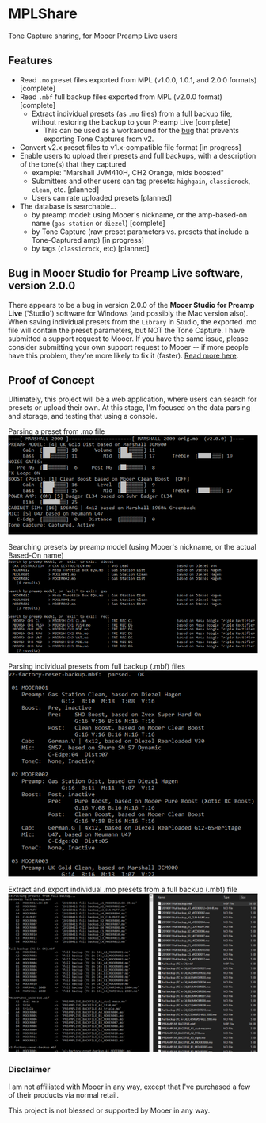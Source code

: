 # MPLShare
Tone Capture sharing, for Mooer Preamp Live users

## Features
* Read `.mo` preset files exported from MPL (v1.0.0, 1.0.1, and 2.0.0 formats) [complete]
* Read `.mbf` full backup files exported from MPL (v2.0.0 format) [complete]
    * Extract individual presets (as `.mo` files) from a full backup file, without restoring the backup to your Preamp Live [complete]
        * This can be used as a workaround for the [bug](https://github.com/jwyse/MPLShare/blob/master/studio-v2-bug.md) that prevents exporting Tone Captures from v2.
* Convert v2.x preset files to v1.x-compatible file format [in progress]
* Enable users to upload their presets and full backups, with a description of the tone(s) that they captured
    * example: "Marshall JVM410H, CH2 Orange, mids boosted"
    * Submitters and other users can tag presets: `highgain`, `classicrock`, `clean`, etc. [planned]
    * Users can rate uploaded presets [planned]
* The database is searchable...
    * by preamp model: using Mooer's nickname, or the amp-based-on name (`gas station` or `diezel`) [complete]
    * by Tone Capture (raw preset parameters vs. presets that include a Tone-Captured amp) [in progress]
    * by tags (`classicrock`, etc) [planned]

## Bug in Mooer Studio for Preamp Live software, version 2.0.0
There appears to be a bug in version 2.0.0 of the **Mooer Studio for Preamp Live** ('Studio') software for Windows (and possibly the Mac version also).  When saving individual presets from the `Library` in Studio, the exported .mo file will contain the preset parameters, but NOT the Tone Capture.  I have submitted a support request to Mooer.  If you have the same issue, please consider submitting your own support request to Mooer -- if more people have this problem, they're more likely to fix it (faster).  [Read more here](https://github.com/jwyse/MPLShare/blob/master/studio-v2-bug.md).

<!--
:white_check_mark: [complete] / :running: [in progress] / :hourglass: [planned]

complete
:bulb:
:ballot_box_with_check:
:heavy_check_mark:
:white_check_mark:
:thumbsup:
in progress
:running:
planned
:star:
:hourglass:
-->

## Proof of Concept
Ultimately, this project will be a web application, where users can search for presets or upload their own.  At this stage, I'm focused on the data parsing and storage, and testing that using a console.

Parsing a preset from .mo file
![display single preset](https://github.com/jwyse/MPLShare/raw/master/img/poc-display-preset.png)

Searching presets by preamp model (using Mooer's nickname, or the actual Based-On name)
![search](https://github.com/jwyse/MPLShare/raw/master/img/poc-search.png)

Parsing individual presets from full backup (.mbf) files
![Full backup](https://github.com/jwyse/MPLShare/raw/master/img/poc-parsed-full-backup.png)

Extract and export individual .mo presets from a full backup (.mbf) file
![Extract presets](https://github.com/jwyse/MPLShare/raw/master/img/poc-extract-presets-from-backup.png)

### Disclaimer
I am not affiliated with Mooer in any way, except that I've purchased a few of their products via normal retail.

This project is not blessed or supported by Mooer in any way.
